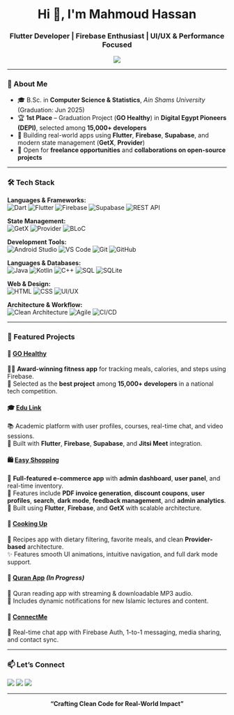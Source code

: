 <h1 align="center">Hi 👋, I'm Mahmoud Hassan</h1>
<h3 align="center">Flutter Developer | Firebase Enthusiast | UI/UX & Performance Focused</h3>

<p align="center">
  <img src="https://readme-typing-svg.herokuapp.com?color=6BC5F8&size=22&center=true&vCenter=true&lines=Passionate+Flutter+Developer;Firebase+%7C+GetX+%7C+UI/UX+Enthusiast;Let's+Build+Beautiful+Apps!" />
</p>

---

### 🧠 About Me

- 🎓 B.Sc. in **Computer Science & Statistics**, *Ain Shams University* (Graduation: Jun 2025)  
- 🏆 **1st Place** – Graduation Project (**GO Healthy**) in **Digital Egypt Pioneers (DEPI)**, selected among **15,000+ developers**  
- 🚀 Building real-world apps using **Flutter**, **Firebase**, **Supabase**, and modern state management (**GetX**, **Provider**)  
- 💼 Open for **freelance opportunities** and **collaborations on open-source projects**

---

### 🛠️ Tech Stack

**Languages & Frameworks:**  
![Dart](https://img.shields.io/badge/Dart-0175C2?style=for-the-badge&logo=dart&logoColor=white)
![Flutter](https://img.shields.io/badge/Flutter-02569B?style=for-the-badge&logo=flutter&logoColor=white)
![Firebase](https://img.shields.io/badge/Firebase-FFCA28?style=for-the-badge&logo=firebase&logoColor=black)
![Supabase](https://img.shields.io/badge/Supabase-3ECF8E?style=for-the-badge&logo=supabase&logoColor=white)
![REST API](https://img.shields.io/badge/REST--API-FF6F61?style=for-the-badge)

**State Management:**  
![GetX](https://img.shields.io/badge/GetX-3C3C3C?style=for-the-badge&logo=flutter&logoColor=white)
![Provider](https://img.shields.io/badge/Provider-5A5A5A?style=for-the-badge&logo=flutter&logoColor=white)
![BLoC](https://img.shields.io/badge/BLoC-00599C?style=for-the-badge&logo=flutter&logoColor=white)

**Development Tools:**  
![Android Studio](https://img.shields.io/badge/Android_Studio-3DDC84?style=for-the-badge&logo=android-studio&logoColor=white)
![VS Code](https://img.shields.io/badge/VS_Code-007ACC?style=for-the-badge&logo=visual-studio-code&logoColor=white)
![Git](https://img.shields.io/badge/Git-F05032?style=for-the-badge&logo=git&logoColor=white)
![GitHub](https://img.shields.io/badge/GitHub-181717?style=for-the-badge&logo=github&logoColor=white)

**Languages & Databases:**  
![Java](https://img.shields.io/badge/Java-ED8B00?style=for-the-badge&logo=java&logoColor=white)
![Kotlin](https://img.shields.io/badge/Kotlin-0095D5?style=for-the-badge&logo=kotlin&logoColor=white)
![C++](https://img.shields.io/badge/C++-00599C?style=for-the-badge&logo=c%2B%2B&logoColor=white)
![SQL](https://img.shields.io/badge/SQL-336791?style=for-the-badge&logo=postgresql&logoColor=white)
![SQLite](https://img.shields.io/badge/SQLite-003B57?style=for-the-badge&logo=sqlite&logoColor=white)

**Web & Design:**  
![HTML](https://img.shields.io/badge/HTML-E44D26?style=for-the-badge&logo=html5&logoColor=white)
![CSS](https://img.shields.io/badge/CSS-1572B6?style=for-the-badge&logo=css3&logoColor=white)
![UI/UX](https://img.shields.io/badge/UI%2FUX-FF4088?style=for-the-badge&logo=adobe-xd&logoColor=white)

**Architecture & Workflow:**  
![Clean Architecture](https://img.shields.io/badge/Clean_Architecture-007ACC?style=for-the-badge&logo=layers&logoColor=white)
![Agile](https://img.shields.io/badge/Agile-EE4C2C?style=for-the-badge&logo=scrumalliance&logoColor=white)
![CI/CD](https://img.shields.io/badge/CI%2FCD-0A0A0A?style=for-the-badge&logo=github-actions&logoColor=white)

---

### 🚀 Featured Projects

#### 🥇 [GO Healthy](https://github.com/MahmoudHassan12/Go-Healthy)  
🏋️‍♂️ **Award-winning fitness app** for tracking meals, calories, and steps using Firebase.  
🌟 Selected as the **best project** among **15,000+ developers** in a national tech competition.

#### 🎓 [Edu Link](https://github.com/MahmoudHassan12/edulink)  
📚 Academic platform with user profiles, courses, real-time chat, and video sessions.  
🔧 Built with **Flutter**, **Firebase**, **Supabase**, and **Jitsi Meet** integration.

#### 🛍️ [Easy Shopping](https://github.com/MahmoudHassan12/easy_shopping)  
🛒 **Full-featured e-commerce app** with **admin dashboard**, **user panel**, and real-time inventory.  
🧾 Features include **PDF invoice generation**, **discount coupons**, **user profiles**, **search**, **dark mode**, **feedback management**, and **admin analytics**.  
💼 Built using **Flutter**, **Firebase**, and **GetX** with scalable architecture.

#### 🍳 [Cooking Up](https://github.com/MahmoudHassan12/cooking_up)  
🥗 Recipes app with dietary filtering, favorite meals, and clean **Provider-based** architecture.  
✨ Features smooth UI animations, intuitive navigation, and full dark mode support.

#### 📖 [Quran App](https://github.com/MahmoudHassan12/quran_app) *(In Progress)*  
📜 Quran reading app with streaming & downloadable MP3 audio.  
🔔 Includes dynamic notifications for new Islamic lectures and content.

#### 💬 [ConnectMe](https://github.com/MahmoudHassan12/connect_me)  
💬 Real-time chat app with Firebase Auth, 1-to-1 messaging, media sharing, and contact sync.

---

### 📫 Let’s Connect

<p align="left">
  <a href="mailto:mahmoudh1661@gmail.com"><img src="https://img.shields.io/badge/Email-D14836?style=for-the-badge&logo=gmail&logoColor=white" /></a>
  <a href="https://www.linkedin.com/in/mahmoudhassan0"><img src="https://img.shields.io/badge/LinkedIn-Mahmoud%20Hassan-0077B5?style=for-the-badge&logo=linkedin&logoColor=white" /></a>
  <a href="https://github.com/MahmoudHassan12"><img src="https://img.shields.io/badge/GitHub-MahmoudHassan12-181717?style=for-the-badge&logo=github&logoColor=white" /></a>
</p>

---

<p align="center"><strong>“Crafting Clean Code for Real-World Impact”</strong></p>
